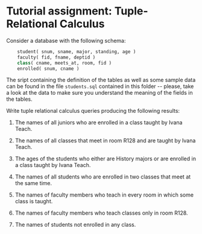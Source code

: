 # Tutorial assignment: Tuple-Relational Calculus

Consider a database with the following schema:

```sql
	student( snum, sname, major, standing, age )
	faculty( fid, fname, deptid )
	class( cname, meets_at, room, fid )
	enrolled( snum, cname )	
```

The sript containing the definition of the tables as well as some
sample data can be found in the file `students.sql` contained in this
folder -- please, take a look at the data to make sure you understand
the meaning of the fields in the tables.

Write tuple relational calculus queries producing the following
results:

1. The names of all juniors who are enrolled in a class taught by
Ivana Teach.

2. The names of all classes that meet in room R128 and are taught by
Ivana Teach.

3. The ages of the students who either are History majors or are
 enrolled in a class taught by Ivana Teach.

4. The names of all students who are enrolled in two classes that meet
at the same time.

5. The names of faculty members who teach in every room in which some
class is taught.

6. The names of faculty members who teach classes only in room R128.

7. The names of students not enrolled in any class.

